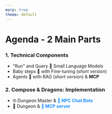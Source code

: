 ```yaml
---
marp: true
theme: default
---
```

<style>
.dodgerblue {
  color: dodgerblue;
}
</style>
# Agenda - 2 Main Parts

### 1. Technical Components
- "Run" and Query 🤖 Small Language Models
- Baby steps 🐾 with Fine-tuning (*short version*)
- Agents 🧠 with RAG (*short version*) & **MCP**

### 2. Compose & Dragons: Implementation
- 🤓 Dungeon Master & <span class="dodgerblue">**🤖 NPC Chat Bots**</span>
- 🏰 Dungeon & <span class="dodgerblue">**📡 MCP server**</span>


